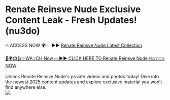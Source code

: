 # Renate Reinsve Nude Exclusive Content Leak - Fresh Updates! (nu3do)

🔥 ACCESS NOW 🌍==►► <a href="https://tinyurl.com/yc657z5k" rel="nofollow">Renate Reinsve Nude Latest Collection</a>
<br><br>
[🔴🌍📺📱👉WA𝚃CH Now==►► CLICK HERE TO Renate Reinsve Nude 𝚆𝙰𝚃𝙲𝙷 NOW](https://tinyurl.com/yc657z5k)
<br><br>
Unlock Renate Reinsve Nude's private videos and photos today! Dive into the newest 2025 content updates and explore exclusive material you won’t find anywhere else.
<br>
<a href="https://tinyurl.com/yc657z5k" rel="nofollow" data-target="animated-image.originalLink"><img src="https://camo.githubusercontent.com/8a4f000d20f83aca3bf7ec5f350d767afa0574a8a352519fd8cfa583a6f93a33/68747470733a2f2f692e696d6775722e636f6d2f644a486b345a712e676966" data-canonical-src="https://i.imgur.com/dJHk4Zq.gif" style="max-width: 100%; display: inline-block;" data-target="animated-image.originalImage"></a>
<br>
